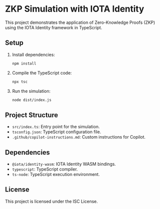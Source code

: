 # ZKP Simulation with IOTA Identity

This project demonstrates the application of Zero-Knowledge Proofs (ZKP) using the IOTA Identity framework in TypeScript.

## Setup

1. Install dependencies:
   ```bash
   npm install
   ```

2. Compile the TypeScript code:
   ```bash
   npx tsc
   ```

3. Run the simulation:
   ```bash
   node dist/index.js
   ```

## Project Structure
- `src/index.ts`: Entry point for the simulation.
- `tsconfig.json`: TypeScript configuration file.
- `.github/copilot-instructions.md`: Custom instructions for Copilot.

## Dependencies
- `@iota/identity-wasm`: IOTA Identity WASM bindings.
- `typescript`: TypeScript compiler.
- `ts-node`: TypeScript execution environment.

## License
This project is licensed under the ISC License.
